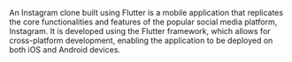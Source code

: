 An Instagram clone built using Flutter is a mobile application that replicates the core functionalities and features of the popular social media platform, Instagram. It is developed using the Flutter framework, which allows for cross-platform development, enabling the application to be deployed on both iOS and Android devices.
